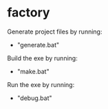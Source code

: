 # factory
Generate project files by running:
- "generate.bat"

Build the exe by running:
- "make.bat"

Run the exe by running:
- "debug.bat"

